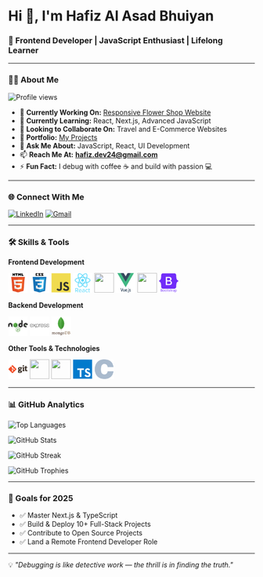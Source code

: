 <h1 align="left">Hi 👋, I'm Hafiz Al Asad Bhuiyan</h1>
<h3 align="left">🚀 Frontend Developer | JavaScript Enthusiast | Lifelong Learner</h3>

---

### 👨‍💻 About Me
<img src="https://komarev.com/ghpvc/?username=hafiz-al-asad-code&label=Profile%20views&color=0e75b6&style=flat" alt="Profile views" />

- 🔭 **Currently Working On:** [Responsive Flower Shop Website](https://hafiz-al-asad-code.github.io/responsive-flower-shop-website/)  
- 🌱 **Currently Learning:** React, Next.js, Advanced JavaScript  
- 🤝 **Looking to Collaborate On:** Travel and E-Commerce Websites  
- 💼 **Portfolio:** [My Projects](https://hafiz-al-asad-code.github.io/responsive-flower-shop-website/)  
- 💬 **Ask Me About:** JavaScript, React, UI Development  
- 📫 **Reach Me At:** **hafiz.dev24@gmail.com**  
- ⚡ **Fun Fact:** I debug with coffee ☕ and build with passion 💻  

---

### 🌐 Connect With Me
<p align="left">
<a href="https://linkedin.com/in/hafiz-al-asad-bhuiyan" target="_blank"><img src="https://raw.githubusercontent.com/rahuldkjain/github-profile-readme-generator/master/src/images/icons/Social/linked-in-alt.svg" alt="LinkedIn" height="30" width="40" /></a>
<a href="mailto:hafiz.dev24@gmail.com"><img src="https://upload.wikimedia.org/wikipedia/commons/4/4e/Gmail_Icon.png" alt="Gmail" height="30" width="40" /></a>
</p>

---

### 🛠 Skills & Tools

**Frontend Development**  
<p align="left">
  <img src="https://raw.githubusercontent.com/devicons/devicon/master/icons/html5/html5-original-wordmark.svg" width="40" height="40"/>
  <img src="https://raw.githubusercontent.com/devicons/devicon/master/icons/css3/css3-original-wordmark.svg" width="40" height="40"/>
  <img src="https://raw.githubusercontent.com/devicons/devicon/master/icons/javascript/javascript-original.svg" width="40" height="40"/>
  <img src="https://raw.githubusercontent.com/devicons/devicon/master/icons/react/react-original-wordmark.svg" width="40" height="40"/>
  <img src="https://cdn.worldvectorlogo.com/logos/nextjs-2.svg" width="40" height="40"/>
  <img src="https://raw.githubusercontent.com/devicons/devicon/master/icons/vuejs/vuejs-original-wordmark.svg" width="40" height="40"/>
  <img src="https://www.vectorlogo.zone/logos/tailwindcss/tailwindcss-icon.svg" width="40" height="40"/>
  <img src="https://raw.githubusercontent.com/devicons/devicon/master/icons/bootstrap/bootstrap-plain-wordmark.svg" width="40" height="40"/>
</p>

**Backend Development**  
<p align="left">
  <img src="https://raw.githubusercontent.com/devicons/devicon/master/icons/nodejs/nodejs-original-wordmark.svg" width="40" height="40"/>
  <img src="https://raw.githubusercontent.com/devicons/devicon/master/icons/express/express-original-wordmark.svg" width="40" height="40"/>
  <img src="https://raw.githubusercontent.com/devicons/devicon/master/icons/mongodb/mongodb-original-wordmark.svg" width="40" height="40"/>
</p>

**Other Tools & Technologies**  
<p align="left">
  <img src="https://raw.githubusercontent.com/devicons/devicon/master/icons/git/git-original-wordmark.svg" width="40" height="40"/>
  <img src="https://www.vectorlogo.zone/logos/firebase/firebase-icon.svg" width="40" height="40"/>
  <img src="https://www.vectorlogo.zone/logos/figma/figma-icon.svg" width="40" height="40"/>
  <img src="https://raw.githubusercontent.com/devicons/devicon/master/icons/typescript/typescript-original.svg" width="40" height="40"/>
  <img src="https://raw.githubusercontent.com/devicons/devicon/master/icons/c/c-original.svg" width="40" height="40"/>
</p>

---

### 📊 GitHub Analytics
<p align="left">
  <img src="https://github-readme-stats.vercel.app/api/top-langs?username=hafiz-al-asad-code&show_icons=true&locale=en&layout=compact&theme=tokyonight" alt="Top Languages" />
</p>

<p align="left">
  <img src="https://github-readme-stats.vercel.app/api?username=hafiz-al-asad-code&show_icons=true&locale=en&theme=tokyonight" alt="GitHub Stats" />
</p>

<p align="left">
  <img src="https://github-readme-streak-stats.herokuapp.com/?user=hafiz-al-asad-code&theme=tokyonight" alt="GitHub Streak" />
</p>

<p align="left">
  <img src="https://github-profile-trophy.vercel.app/?username=hafiz-al-asad-code&theme=gruvbox&no-frame=true&margin-w=15" alt="GitHub Trophies" />
</p>

---

### 🎯 Goals for 2025
- ✅ Master Next.js & TypeScript  
- ✅ Build & Deploy 10+ Full-Stack Projects  
- ✅ Contribute to Open Source Projects  
- ✅ Land a Remote Frontend Developer Role  

---

💡 *"Debugging is like detective work — the thrill is in finding the truth."*  
